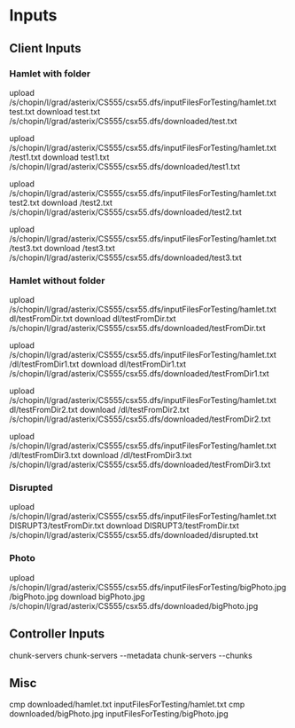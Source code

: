 # Inputs

## Client Inputs

### Hamlet with folder
upload /s/chopin/l/grad/asterix/CS555/csx55.dfs/inputFilesForTesting/hamlet.txt test.txt
download test.txt /s/chopin/l/grad/asterix/CS555/csx55.dfs/downloaded/test.txt

upload /s/chopin/l/grad/asterix/CS555/csx55.dfs/inputFilesForTesting/hamlet.txt /test1.txt
download test1.txt /s/chopin/l/grad/asterix/CS555/csx55.dfs/downloaded/test1.txt

upload /s/chopin/l/grad/asterix/CS555/csx55.dfs/inputFilesForTesting/hamlet.txt test2.txt
download /test2.txt /s/chopin/l/grad/asterix/CS555/csx55.dfs/downloaded/test2.txt

upload /s/chopin/l/grad/asterix/CS555/csx55.dfs/inputFilesForTesting/hamlet.txt /test3.txt
download /test3.txt /s/chopin/l/grad/asterix/CS555/csx55.dfs/downloaded/test3.txt

### Hamlet without folder
upload /s/chopin/l/grad/asterix/CS555/csx55.dfs/inputFilesForTesting/hamlet.txt dl/testFromDir.txt
download dl/testFromDir.txt /s/chopin/l/grad/asterix/CS555/csx55.dfs/downloaded/testFromDir.txt

upload /s/chopin/l/grad/asterix/CS555/csx55.dfs/inputFilesForTesting/hamlet.txt /dl/testFromDir1.txt
download dl/testFromDir1.txt /s/chopin/l/grad/asterix/CS555/csx55.dfs/downloaded/testFromDir1.txt

upload /s/chopin/l/grad/asterix/CS555/csx55.dfs/inputFilesForTesting/hamlet.txt dl/testFromDir2.txt
download /dl/testFromDir2.txt /s/chopin/l/grad/asterix/CS555/csx55.dfs/downloaded/testFromDir2.txt

upload /s/chopin/l/grad/asterix/CS555/csx55.dfs/inputFilesForTesting/hamlet.txt /dl/testFromDir3.txt
download /dl/testFromDir3.txt /s/chopin/l/grad/asterix/CS555/csx55.dfs/downloaded/testFromDir3.txt

### Disrupted
upload /s/chopin/l/grad/asterix/CS555/csx55.dfs/inputFilesForTesting/hamlet.txt DISRUPT3/testFromDir.txt
download DISRUPT3/testFromDir.txt /s/chopin/l/grad/asterix/CS555/csx55.dfs/downloaded/disrupted.txt

### Photo
upload /s/chopin/l/grad/asterix/CS555/csx55.dfs/inputFilesForTesting/bigPhoto.jpg /bigPhoto.jpg
download bigPhoto.jpg /s/chopin/l/grad/asterix/CS555/csx55.dfs/downloaded/bigPhoto.jpg

## Controller Inputs
chunk-servers
chunk-servers --metadata
chunk-servers --chunks

## Misc
cmp downloaded/hamlet.txt inputFilesForTesting/hamlet.txt
cmp downloaded/bigPhoto.jpg inputFilesForTesting/bigPhoto.jpg
